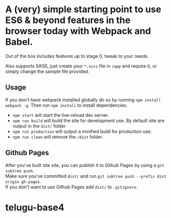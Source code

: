 # A (very) simple starting point to use ES6 & beyond features in the browser today with Webpack and Babel.

Out of the box includes features up to stage 0, tweak to your needs.

Also supports SASS, just create your `*.scss` file in `/app` and require it, or simply change the sample file provided.

## Usage

If you don't have webpack installed globally do so by running `npm install webpack -g`. Then run `npm install` to install dependencies.

- `npm start` will start the live-reload dev server.
- `npm run build` will build the site for development use. By default site are output in the `dist/` folder
- `npm run production` will output a minified build for production use.
- `npm run clean` will remove the `/dist` folder.

## Github Pages

After you've built site site, you can publish it to Github Pages by using a `git subtree push`.  
Make sure you've committed `dist/` and run `git subtree push --prefix dist origin gh-pages`.  
If you don't want to use Github Pages add `dist/` to `.gitignore`.

# telugu-base4
